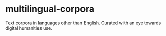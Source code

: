 # multilingual-corpora
Text corpora in languages other than English. Curated with an eye towards digital humanities use.
